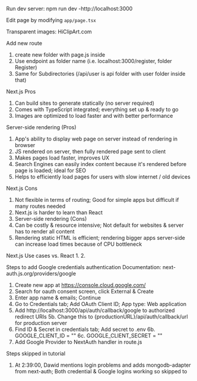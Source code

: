 Run dev server: npm run dev
-http://localhost:3000

Edit page by modifying `app/page.tsx`

Transparent images: HiClipArt.com

Add new route
1. create new folder with page.js inside
2. Use endpoint as folder name (i.e. localhost:3000/register, folder Register)
3. Same for Subdirectories (/api/user is api folder with user folder inside that)

Next.js Pros
1. Can build sites to generate statically (no server required)
2. Comes with TypeScript integrated; everything set up & ready to go
3. Images are optimized to load faster and with better performance
   
Server-side rendering (Pros)
1. App's ability to display web page on server instead of rendering in browser
2. JS rendered on server, then fully rendered page sent to client
3. Makes pages load faster, improves UX
4. Search Engines can easily index content because it's rendered before page is loaded; ideal for SEO
5. Helps to efficiently load pages for users with slow internet / old devices

Next.js Cons
1. Not flexible in terms of routing; Good for simple apps but difficult if many routes needed
2. Next.js is harder to learn than React
3. Server-side rendering (Cons)
4. Can be costly & resource intensive; Not default for websites & server has to render all content
5. Rendering static HTML is efficient; rendering bigger apps server-side can increase load times because of CPU bottleneck

Next.js Use cases vs. React
1.
2.

Steps to add Google credentials authentication
Documentation: next-auth.js.org/providers/google

1. Create new app at https://console.cloud.google.com/
2. Search for oauth consent screen, click External & Create
3. Enter app name & emails; Continue
4. Go to Credentials tab; Add OAuth Client ID; App type: Web application
5. Add http://localhost:3000/api/auth/callback/google to authorized redirect URIs
5b. Change this to {productionURL}/api/auth/callback/url for production server
6. Find ID & Secret in credentials tab; Add secret to .env
6b. GOOGLE_CLIENT_ID = ""
6c. GOOGLE_CLIENT_SECRET = ""
7. Add Google Provider to NextAuth handler in route.js

Steps skipped in tutorial
1. At 2:39:00, Dawid mentions login problems and adds mongodb-adapter from next-auth; Both credential & Google logins working so skipped to
